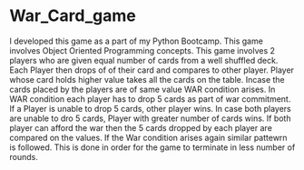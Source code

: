 # War_Card_game


I developed this game as a part of my Python Bootcamp.
This game involves Object Oriented Programming concepts.
This game involves 2 players who are given equal number of cards from a well shuffled deck. 
Each Player then drops of of their card and compares to other player. 
Player whose card holds higher value takes all the cards on the table. 
Incase the cards placed by the players are of same value WAR condition arises.
In WAR condition each player has to drop 5 cards as part of war commitment. 
If a Player is unable to drop 5 cards, other player wins.
In case both players are unable to dro 5 cards, Player with greater number of cards wins.
If both player can afford the war then the 5 cards dropped by each player are compared on the values.
If the War condition arises again similar pattewrn is followed. This is done in order for the game to terminate in less number of rounds.
